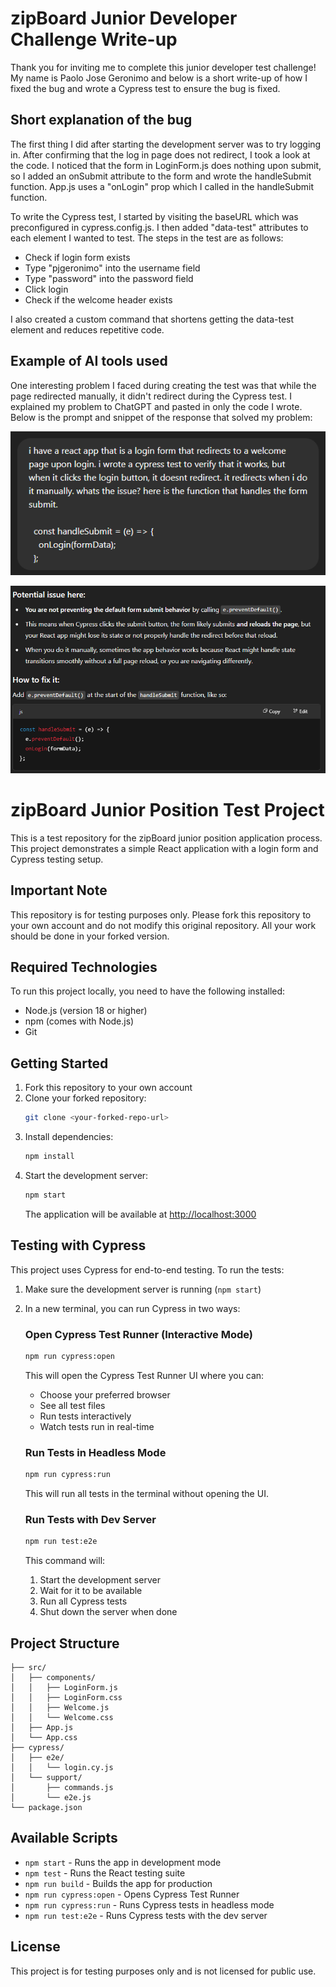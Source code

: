 # zipBoard Junior Developer Challenge Write-up

Thank you for inviting me to complete this junior developer test challenge! My name is Paolo Jose Geronimo and below is a short write-up of how I fixed the bug and wrote a Cypress test to ensure the bug is fixed.

## Short explanation of the bug

The first thing I did after starting the development server was to try logging in. After confirming that the log in page does not redirect, I took a look at the code. I noticed that the form in LoginForm.js does nothing upon submit, so I added an onSubmit attribute to the form and wrote the handleSubmit function. App.js uses a "onLogin" prop which I called in the handleSubmit function.

To write the Cypress test, I started by visiting the baseURL which was preconfigured in cypress.config.js. I then added "data-test" attributes to each element I wanted to test. The steps in the test are as follows:

- Check if login form exists
- Type "pjgeronimo" into the username field
- Type "password" into the password field
- Click login
- Check if the welcome header exists

I also created a custom command that shortens getting the data-test element and reduces repetitive code.

## Example of AI tools used

One interesting problem I faced during creating the test was that while the page redirected manually, it didn't redirect during the Cypress test. I explained my problem to ChatGPT and pasted in only the code I wrote. Below is the prompt and snippet of the response that solved my problem:

![prompt](prompt.png)

![response](response.png)

# zipBoard Junior Position Test Project

This is a test repository for the zipBoard junior position application process. This project demonstrates a simple React application with a login form and Cypress testing setup.

## Important Note

This repository is for testing purposes only. Please fork this repository to your own account and do not modify this original repository. All your work should be done in your forked version.

## Required Technologies

To run this project locally, you need to have the following installed:

- Node.js (version 18 or higher)
- npm (comes with Node.js)
- Git

## Getting Started

1. Fork this repository to your own account
2. Clone your forked repository:
   ```bash
   git clone <your-forked-repo-url>
   ```
3. Install dependencies:
   ```bash
   npm install
   ```
4. Start the development server:
   ```bash
   npm start
   ```
   The application will be available at [http://localhost:3000](http://localhost:3000)

## Testing with Cypress

This project uses Cypress for end-to-end testing. To run the tests:

1. Make sure the development server is running (`npm start`)
2. In a new terminal, you can run Cypress in two ways:

   ### Open Cypress Test Runner (Interactive Mode)

   ```bash
   npm run cypress:open
   ```

   This will open the Cypress Test Runner UI where you can:

   - Choose your preferred browser
   - See all test files
   - Run tests interactively
   - Watch tests run in real-time

   ### Run Tests in Headless Mode

   ```bash
   npm run cypress:run
   ```

   This will run all tests in the terminal without opening the UI.

   ### Run Tests with Dev Server

   ```bash
   npm run test:e2e
   ```

   This command will:

   1. Start the development server
   2. Wait for it to be available
   3. Run all Cypress tests
   4. Shut down the server when done

## Project Structure

```
├── src/
│   ├── components/
│   │   ├── LoginForm.js
│   │   ├── LoginForm.css
│   │   ├── Welcome.js
│   │   └── Welcome.css
│   ├── App.js
│   └── App.css
├── cypress/
│   ├── e2e/
│   │   └── login.cy.js
│   └── support/
│       ├── commands.js
│       └── e2e.js
└── package.json
```

## Available Scripts

- `npm start` - Runs the app in development mode
- `npm test` - Runs the React testing suite
- `npm run build` - Builds the app for production
- `npm run cypress:open` - Opens Cypress Test Runner
- `npm run cypress:run` - Runs Cypress tests in headless mode
- `npm run test:e2e` - Runs Cypress tests with the dev server

## License

This project is for testing purposes only and is not licensed for public use.
